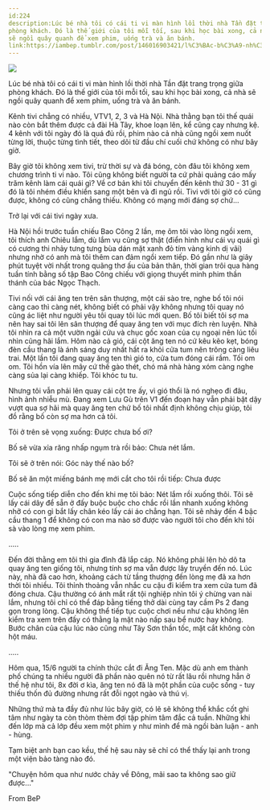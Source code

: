 ```yaml
---
id:224
description:Lúc bé nhà tôi có cái ti vi màn hình lồi thời nhà Tần đặt trang trọng giữa
phòng khách. Đó là thế giới của tôi mỗi tối, sau khi học bài xong, cả nhà
sẽ ngồi quây quanh để xem phim, uống trà và ăn bánh.
link:https://iambep.tumblr.com/post/146016903421/l%C3%BAc-b%C3%A9-nh%C3%A0-t%C3%B4i-c%C3%B3-c%C3%A1i-ti-vi-m%C3%A0n-h%C3%ACnh-l%E1%BB%93i-th%E1%BB%9Di-nh%C3%A0
---
```


![](https://64.media.tumblr.com/aab023b49deecdfcb199c86893e7360a/tumblr_o8vi28wG8O1u3a9rjo1_500.jpg)

Lúc bé nhà tôi có cái ti vi màn hình lồi thời nhà Tần đặt trang trọng giữa
phòng khách. Đó là thế giới của tôi mỗi tối, sau khi học bài xong, cả nhà
sẽ ngồi quây quanh để xem phim, uống trà và ăn bánh.

Kênh tivi chẳng có nhiều, VTV1, 2, 3 và Hà Nội. Nhà thằng bạn tôi thế quái
nào còn bắt thêm được cả đài Hà Tây, khoe loạn lên, kể cũng cay nhưng kệ.
4 kênh với tôi ngày đó là quá đủ rồi, phim nào cả nhà cũng ngồi xem nuốt
từng lời, thuộc từng tình tiết, theo dõi từ đầu chí cuối chứ không có như
bây giờ.

Bây giờ tôi không xem tivi, trừ thời sự và đá bóng, còn đâu tôi không xem
chương trình ti vi nào. Tôi cũng không biết người ta cứ phải quảng cáo mấy
trăm kênh làm cái quái gì? Về cơ bản khi tôi chuyển đến kênh thứ 30 - 31
gì đó là tôi nhém điều khiển sang một bên và đi ngủ rồi. Tivi với tôi giờ
có cũng được, không có cũng chẳng thiếu. Không có mạng mới đáng sợ chứ...

Trở lại với cái tivi ngày xưa.

Hà Nội hồi trước tuần chiếu Bao Công 2 lần, mẹ ôm tôi vào lòng ngồi xem,
tôi thích anh Chiêu lắm, dù lắm vụ cũng sợ thật (điển hình như cái vụ quái
gì có cương thi nhảy tưng tưng bùa dán mặt xanh đỏ tím vàng kinh dị vãi)
nhưng nhờ có anh mà tôi thêm can đảm ngồi xem tiếp. Đó gần như là giây phút
tuyệt vời nhất trong quãng thơ ấu của bản thân, thời gian trôi qua hàng
tuần tính bằng số tập Bao Công chiếu với giọng thuyết minh phim thần thánh
của bác Ngọc Thạch.

Tivi nối với cái ăng ten trên sân thượng, một cái sào tre, nghe bố tôi nói
càng cao thì càng nét, không biết có phải vậy không nhưng tôi quay nó cũng
ác liệt như người yêu tôi quay tôi lúc mới quen. Bố tôi biết tôi sợ ma nên
hay sai tôi lên sân thượng để quay ăng ten với mục đích rèn luyện. Nhà tôi
nhìn ra cả một vườn ngải cứu và chục gốc xoan của cụ ngoại nên lúc tối nhìn
cũng hãi lắm. Hôm nào cả gió, cái cột ăng ten nó cứ kêu kẽo kẹt, bóng đèn
cầu thang là ánh sáng duy nhất hất ra khỏi cửa tum nên trông càng liêu trai.
Một lần tôi đang quay ăng ten thì gió to, cửa tum đóng cái rầm. Tối om om.
Tôi hồn vía lên mây cứ thế gào thét, chó má nhà hàng xóm càng nghe càng
sủa lại càng khiếp. Tôi khóc tu tu.

Nhưng tôi vẫn phải lên quay cái cột tre ấy, vì gió thổi là nó nghẹo đi đâu,
hình ảnh nhiễu mù. Đang xem Lưu Gù trên V1 đến đoạn hay vẫn phải bật dậy
vượt qua sợ hãi mà quay ăng ten chứ bố tôi nhất định không chịu giúp, tôi
đồ rằng bố còn sợ ma hơn cả tôi.

Tôi ở trên sẽ vọng xuống: Được chưa bố ơi?

Bố sẽ vừa xỉa răng nhấp ngụm trà rồi bảo: Chưa nét lắm.

Tôi sẽ ở trên nói: Góc này thế nào bố?

Bố sẽ ăn một miếng bánh mẹ mới cắt cho tôi rồi tiếp: Chưa được

Cuộc sống tiếp diễn cho đến khi mẹ tôi bảo: Nét lắm rồi xuống thôi. Tôi
sẽ lấy cái dây để sẵn ở đấy buộc buộc cho chắc rồi lần nhanh xuống không
nhỡ có con gì bắt lấy chân kéo lấy cái áo chẳng hạn. Tôi sẽ nhảy đến 4 bậc
cầu thang 1 để không có con ma nào sờ được vào người tôi cho đến khi tôi
sà vào lòng mẹ xem phim.

.....

Đến đời thằng em tôi thì gia đình đã lắp cáp. Nó không phải lên hò dô ta
quay ăng ten giống tôi, nhưng tính sợ ma vẫn được lây truyền đến nó. Lúc
này, nhà đã cao hơn, khoảng cách từ tầng thượng đến lòng mẹ đã xa hơn thời
tôi nhiều. Tôi thỉnh thoảng vẫn nhắc cu cậu đi kiểm tra xem cửa tum đã đóng
chưa. Cậu thường có ánh mắt rất tội nghiệp nhìn tôi ý chừng van nài lắm,
nhưng tôi chỉ có thể đáp bằng tiếng thở dài cùng tay cầm Ps 2 đang gọn trong
lòng. Cậu không thể tiếp tục cuộc chơi nếu như cậu không lên kiểm tra xem
trên đấy có thằng lạ mặt nào nấp sau bể nước hay không. Bước chân của cậu
lúc nào cũng như Tây Sơn thần tốc, mặt cắt không còn hột máu.

.....

Hôm qua, 15/6 người ta chính thức cắt đi Ăng Ten. Mặc dù anh em thành phố
chúng ta nhiều người đã phần nào quên nó từ rất lâu rồi nhưng hẳn ở thế
hệ như tôi, 8x đời ơ kìa, ăng ten nó đã là một phần của cuộc sống - tuy
thiếu thốn đủ đường nhưng rất đỗi ngọt ngào và thú vị.

Những thứ mà ta đầy đủ như lúc bây giờ, có lẽ sẽ không thể khắc cốt ghi
tâm như ngày ta còn thòm thèm đợi tập phim tâm đắc cả tuần. Những khi đến
lớp mà cả lớp đều xem một phim y như mình để mà ngồi bàn luận - anh - hùng.

Tạm biệt anh bạn cao kều, thế hệ sau này sẽ chỉ có thể thấy lại anh trong
một viện bảo tàng nào đó.

"Chuyện hôm qua như nước chảy về Đông, mãi sao ta không sao giữ được..."

From BeP